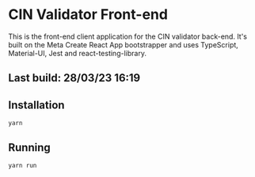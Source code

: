 # CIN Validator Front-end

This is the front-end client application for the CIN validator back-end. It's built on the Meta Create React App bootstrapper and uses TypeScript, Material-UI, Jest and react-testing-library.

## Last build: 28/03/23 16:19

## Installation

`yarn`

## Running

`yarn run`
